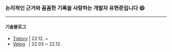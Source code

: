### 논리적인 근거와 꼼꼼한 기록을 사랑하는 개발자 유현준입니다 😄
---
#### 기술블로그
- [Tistory][tistoryLink] | 22.12. ~ 
- [Velog][velogLink] &nbsp; | 22.03 ~ 22.12.


[velogLink]: https://velog.io/@kr4460
[tistoryLink]: https://coldpresso.tistory.com/

<!--
**hyeonjun4460/hyeonjun4460** is a ✨ _special_ ✨ repository because its `README.md` (this file) appears on your GitHub profile.

Here are some ideas to get you started:

- 🔭 I’m currently working on ...
- 🌱 I’m currently learning ...
- 👯 I’m looking to collaborate on ...
- 🤔 I’m looking for help with ...
- 💬 Ask me about ...
- 📫 How to reach me: ...
- 😄 Pronouns: ...
- ⚡ Fun fact: ...
-->
